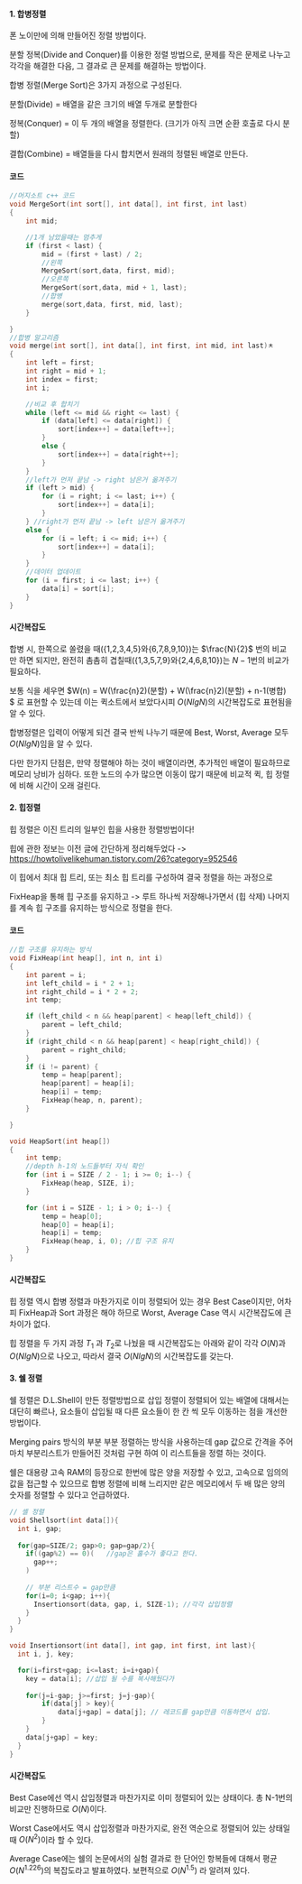 #### 1. 합병정렬

폰 노이만에 의해 만들어진 정렬 방법이다. 

분할 정복(Divide and Conquer)를 이용한 정렬 방법으로, 문제를 작은 문제로 나누고 각각을 해결한 다음, 그 결과로 큰 문제를 해결하는 방법이다. 

합병 정렬(Merge Sort)은 3가지 과정으로 구성된다. 

분할(Divide) = 배열을 같은 크기의 배열 두개로 분할한다

정복(Conquer) = 이 두 개의 배열을 정렬한다. (크기가 아직 크면 순환 호출로 다시 분할)

결합(Combine) = 배열들을 다시 합치면서 원래의 정렬된 배열로 만든다.

#### 코드

````c++
//머지소트 c++ 코드
void MergeSort(int sort[], int data[], int first, int last)
{
	int mid;

	//1개 남았을때는 멈추게
	if (first < last) {
		mid = (first + last) / 2; 
		//왼쪽
		MergeSort(sort,data, first, mid);
		//오른쪽
		MergeSort(sort,data, mid + 1, last);
		//합병
		merge(sort,data, first, mid, last);
	}

}
//합병 알고리즘
void merge(int sort[], int data[], int first, int mid, int last)ㅊ
{
	int left = first;
	int right = mid + 1;
	int index = first;
	int i;

	//비교 후 합치기
	while (left <= mid && right <= last) {
		if (data[left] <= data[right]) {
			sort[index++] = data[left++];
		}
		else {
			sort[index++] = data[right++];
		}
	}
	//left가 먼저 끝남 -> right 남은거 옮겨주기
	if (left > mid) {
		for (i = right; i <= last; i++) {
			sort[index++] = data[i];
		}
	} //right가 먼저 끝남 -> left 남은거 옮겨주기
	else {
		for (i = left; i <= mid; i++) {
			sort[index++] = data[i];
		}
	}
	//데이터 업데이트
	for (i = first; i <= last; i++) {
		data[i] = sort[i];
	}
}
````

#### 시간복잡도

합병 시, 한쪽으로 쏠렸을 때({1,2,3,4,5}와{6,7,8,9,10})는 $\frac{N}{2}$ 번의 비교만 하면 되지만, 완전히 촘촘히 겹칠때({1,3,5,7,9}와{2,4,6,8,10})는 $N-1$번의 비교가 필요하다. 

보통 식을 세우면 $W(n) = W(\frac{n}2)(분할) +  W(\frac{n}2)(분할)  + n-1(병합) $ 로 표현할 수 있는데 이는 퀵소트에서 보았다시피  $O(NlgN)$의 시간복잡도로 표현됨을 알 수 있다. 

 합병정렬은 입력이 어떻게 되건 결국 반씩 나누기 때문에 Best, Worst, Average 모두 $O(NlgN)$임을 알 수 있다.

다만 한가지 단점은, 만약 정렬해야 하는 것이 배열이라면, 추가적인 배열이 필요하므로 메모리 낭비가 심하다. 또한 노드의 수가 많으면 이동이 많기 때문에 비교적 퀵, 힙 정렬에 비해 시간이 오래 걸린다.



#### 2. 힙정렬

힙 정렬은 이진 트리의 일부인 힙을 사용한 정렬방법이다!

힙에 관한 정보는 이전 글에 간단하게 정리해두었다 -> https://howtolivelikehuman.tistory.com/26?category=952546

이 힙에서 최대 힙 트리, 또는 최소 힙 트리를 구성하여 결국 정렬을 하는 과정으로

FixHeap을 통해 힙 구조를 유지하고 -> 루트 하나씩 저장해나가면서 (힙 삭제) 나머지를 계속 힙 구조를 유지하는 방식으로 정렬을 한다.



#### 코드

````c++
//힙 구조를 유지하는 방식
void FixHeap(int heap[], int n, int i)
{
	int parent = i;
	int left_child = i * 2 + 1;
	int right_child = i * 2 + 2;
	int temp;

	if (left_child < n && heap[parent] < heap[left_child]) {
		parent = left_child;
	}
	if (right_child < n && heap[parent] < heap[right_child]) {
		parent = right_child;
	}
	if (i != parent) {
		temp = heap[parent];
		heap[parent] = heap[i];
		heap[i] = temp;
		FixHeap(heap, n, parent);
	}

}

void HeapSort(int heap[])
{
	int temp;
	//depth h-1의 노드들부터 자식 확인
	for (int i = SIZE / 2 - 1; i >= 0; i--) {
		FixHeap(heap, SIZE, i);
	}

	for (int i = SIZE - 1; i > 0; i--) {
		temp = heap[0];
		heap[0] = heap[i];
		heap[i] = temp;
		FixHeap(heap, i, 0); //힙 구조 유지
	}
}
````

#### 시간복잡도

힙 정렬 역시 합병 정렬과 마찬가지로 이미 정렬되어 있는 경우  Best Case이지만, 어차피 FixHeap과 Sort 과정은 해야 하므로 Worst, Average Case 역시 시간복잡도에 큰 차이가 없다.

힙 정렬을 두 가지 과정 $T_1$ 과  $T_2$로 나눴을 때 시간복잡도는 아래와 같이 각각  $O(N)$과 $O(NlgN)$으로 나오고, 따라서 결국 $O(NlgN)$의 시간복잡도를 갖는다.



#### 3. 쉘 정렬

쉘 정렬은 D.L.Shell이 만든 정렬방법으로 삽입 정렬이 정렬되어 있는 배열에 대해서는 대단히 빠르나, 요소들이 삽입될 때 다른 요소들이 한 칸 씩 모두 이동하는 점을 개선한 방법이다.

Merging pairs 방식의 부분 부분 정렬하는 방식을 사용하는데 gap 값으로 간격을 주어 마치 부분리스트가 만들어진 것처럼 구현 하여 이 리스트들을 정렬 하는 것이다.

쉘은 대용량 고속 RAM의 등장으로 한번에 많은 양을 저장할 수 있고, 고속으로 임의의 값을 접근할 수 있으므로 합병 정렬에 비해 느리지만 같은 메모리에서 두 배 많은 양의 숫자를 정렬할 수 있다고 언급하였다. 

````c++
// 셸 정렬
void Shellsort(int data[]){
  int i, gap;
  
  for(gap=SIZE/2; gap>0; gap=gap/2){
    if((gap%2) == 0)(	//gap은 홀수가 좋다고 한다.
      gap++; 
    )
    
    // 부분 리스트수 = gap만큼
    for(i=0; i<gap; i++){
      Insertionsort(data, gap, i, SIZE-1); //각각 삽입정렬
    }
  }
}

void Insertionsort(int data[], int gap, int first, int last){
  int i, j, key;

  for(i=first+gap; i<=last; i=i+gap){
    key = data[i]; //삽입 될 수를 복사해뒀다가
    
    for(j=i-gap; j>=first; j=j-gap){
    	if(data[j] > key){
    		data[j+gap] = data[j]; // 레코드를 gap만큼 이동하면서 삽입.
    	}
    }
    data[j+gap] = key;
  }
}


````

#### 시간복잡도

Best Case에선 역시 삽입정렬과 마찬가지로 이미 정렬되어 있는 상태이다. 총 N-1번의 비교만 진행하므로 $O(N)$이다.

Worst Case에서도 역시 삽입정렬과 마찬가지로, 완전 역순으로 정렬되어 있는 상태일때 $O(N^2)$이라 할 수 있다.

Average Case에는 쉘의 논문에서의 실험 결과로 한 단어인 항복들에 대해서 평균 $O(N^{1.226})$의 복잡도라고 발표하였다. 보편적으로 $O(N^{1.5})$ 라 알려져 있다.

